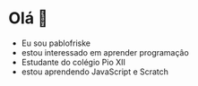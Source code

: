 # Olá  👋 
- Eu sou pablofriske
- estou interessado em aprender programaçâo
- Estudante do colégio Pio XII
- estou aprendendo JavaScript e Scratch
 


<!---
pablofriske/pablofriske is a ✨ special ✨ repository because its `README.md` (this file) appears on your GitHub profile.
You can click the Preview link to take a look at your changes.
--->

